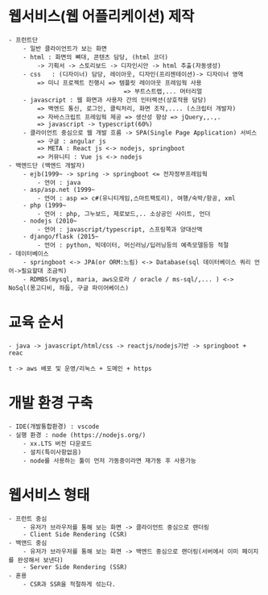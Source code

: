 # 웹서비스(웹 어플리케이션) 제작

    - 프런트단
        - 일반 클라이언트가 보는 화면
        - html : 화면의 뼈대, 콘텐츠 담당, (html 코더)
            -> 기획서 -> 스토리보드 -> 디자인시안 -> html 추출(자동생성)
        - css   : (디자이너) 담당, 레이아웃, 디자인(프리젠테이션)-> 디자이너 영역
            => 미니 프로젝트 진행시 => 템플릿 레이아웃 프레임웍 사용
                                    => 부트스트랩,... 머터리얼
        - javascript : 웹 화면과 사용자 간의 인터렉션(상호작용 담당)
            => 백엔드 통신, 로그인, 클릭처리, 화면 조작,.... (스크립터 개발자)
            => 자바스크립트 프레임웍 제공 => 생산성 향상 => jQuery,,.,.
            => javascript -> typescript(60%)
        - 클라이언트 중심으로 웹 개발 흐름 -> SPA(Single Page Application) 서비스
            => 구글 : angular js
            => META : React js <-> nodejs, springboot
            => 커뮤니티 : Vue js <-> nodejs
    - 백엔드단 (백엔드 개발자)
        - ejb(1999~ -> spring -> springboot <= 전자정부프레임웍
            - 언어 : java
        - asp/asp.net (1999~
            - 언어 : asp => c#(유니티게임,스마트팩토리), 여행/숙박/항공, xml
        - php (1999~
            - 언어 : php, 그누보드, 제로보드,.. 소상공인 사이트, 언더
        - nodejs (2010~
            - 언어 : javascript/typescript, 스프링쪽과 양대산맥
        - django/flask (2015~
            - 언어 : python, 빅데이터, 머신러닝/딥러닝등의 예측모델등등 적절
    - 데이터베이스
        - springboot <-> JPA(or ORM:느림) <-> Database(sql 데이터베이스 쿼리 언어->필요할대 조금씩)
        - RDMBS(mysql, maria, aws오로라 / oracle / ms-sql/,... ) <-> NoSql(몽고디비, 하둡, 구글 파이어베이스)

# 교육 순서

    - java -> javascript/html/css -> reactjs/nodejs기반 -> springboot + reac

    t -> aws 배포 및 운영/리눅스 + 도메인 + https

# 개발 환경 구축

    - IDE(개발통합환경) : vscode
    - 실행 환경 : node (https://nodejs.org/)
        - xx.LTS 버전 다운로드
        - 설치(특이사항없음)
        - node를 사용하는 툴이 먼저 가동중이라면 재가동 후 사용가능

# 웹서비스 형태

    - 프런트 중심
        - 유저가 브라우저를 통해 보는 화면 -> 클라이언트 중심으로 랜더링
        - Client Side Rendering (CSR)
    - 백앤드 중심
        - 유저가 브라우저를 통해 보는 화면 -> 백엔드 중심으로 랜더링(서버에서 이미 페이지를 완성해서 보낸다)
        - Server Side Rendering (SSR)
    - 혼용
        - CSR과 SSR을 적절하게 섞는다.
